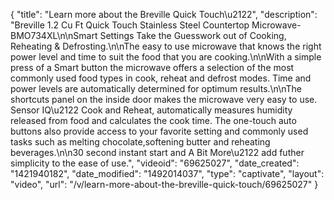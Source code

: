 {
    "title": "Learn more about the Breville Quick Touch\u2122",
    "description": "Breville 1.2 Cu Ft Quick Touch Stainless Steel Countertop Microwave- BMO734XL\n\nSmart Settings Take the Guesswork out of Cooking, Reheating & Defrosting.\n\nThe easy to use microwave that knows the right power level and time to suit the food that you are cooking.\n\nWith a simple press of a Smart button the microwave offers a selection of the most commonly used food types in cook, reheat and defrost modes. Time and power levels are automatically determined for optimum results.\n\nThe shortcuts panel on the inside door makes the microwave very easy to use. Sensor IQ\u2122 Cook and Reheat, automatically measures humidity released from food and calculates the cook time. The one-touch auto buttons also provide access to your favorite setting and commonly used tasks such as melting chocolate,softening butter and reheating beverages.\n\n30 second instant start and A Bit More\u2122 add futher simplicity to the ease of use.",
    "videoid": "69625027",
    "date_created": "1421940182",
    "date_modified": "1492014037",
    "type": "captivate",
    "layout": "video",
    "url": "\/v\/learn-more-about-the-breville-quick-touch\/69625027"
}
